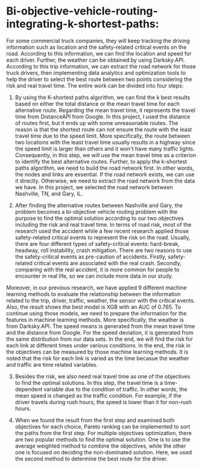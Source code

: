 # Bi-objective-vehicle-routing-integrating-k-shortest-paths:
For some commercial truck companies, they will keep tracking the driving information such as location and the safety-related critical events on the road. According to this information, we can find the location and speed for each driver. Further, the weather can be obtained by using Darksky.API. According to this trip information, we can extract the road network for those truck drivers, then implementing data analytics and optimization tools to help the driver to select the best route between two points considering the risk and real travel time. The entire work can be divided into four steps:

1. By using the K-shortest paths algorithm, we can find the k best results based on either the total distance or the mean travel time for each alternative route. Regarding the mean travel time, it represents the travel time from DistanceAPI from Google. In this project, I used the distance of routes first, but it ends up with some unreasonable routes. The reason is that the shortest route can not ensure the route with the least travel time due to the speed limit. More specifically, the route between two locations with the least travel time usually results in a highway since the speed limit is larger than others and it won't have many traffic lights. Consequently, in this step, we will use the mean travel time as a criterion to identify the best alternative routes. 
Further, to apply the k-shortest paths algorithm, we need to build the road network first. In other words, the nodes and links are essential. If the road network exists, we can use it directly. Otherwise, we need to extract the road network from the data we have. In this project, we selected the road network between Nashville, TN, and Gary, IL. 

2. After finding the alternative routes between Nashville and Gary, the problem becomes a bi-objective vehicle routing problem with the purpose to find the optimal solution according to our two objectives including the risk and real travel time. In terms of road risk, most of the research used the accident while a few recent research applied those safety-related critical events to represent the risk on the road. Usually, there are four different types of safety-critical events: hard-break, headway, roll instability, crash mitigation. There are two reasons to use the safety-critical events as pre-caution of accidents. Firstly, safety-related critical events are associated with the real crash. Secondly, comparing with the real accident, it is more common for people to encounter in real life, so we can include more data in our study. 

Moreover, in our previous research, we have applied 9 different machine learning methods to evaluate the relationship between the information related to the trip, driver, traffic, weather, the sensor with the critical events. Also, the result shows the best model is XGB with an AUC of 0.765. To continue using those models, we need to prepare the information for the features in machine learning methods. More specifically, the weather is from Darksky.API. The speed means is generated from the mean travel time and the distance from Google. For the speed deviation, it is generated from the same distribution from our data sets. In the end, we will find the risk for each link at different times under various conditions. In the end, the risk in the objectives can be measured by those machine learning methods. It is noted that the risk for each link is varied as the time becasue the weather and traffic are time related variables.

3.  Besides the risk, we also need real travel time as one of the objectives to find the optimal solutions. In this step, the travel time is a time-dependent variable due to the condition of traffic. In other words, the mean speed is changed as the traffic condition. For example, if the driver travels during rush hours, the speed is lower than it for non-rush hours. 

4. When we found the result from the first step and examined both objectives for each choice, Pareto ranking can be implemented to sort the paths from the first step. For multiple objectives optimization, there are two popular methods to find the optimal solution. One is to use the average weighted method to combine the objectives, while the other one is focused on deciding the non-dominated solution. Here, we used the second method to determine the best route for the driver.
